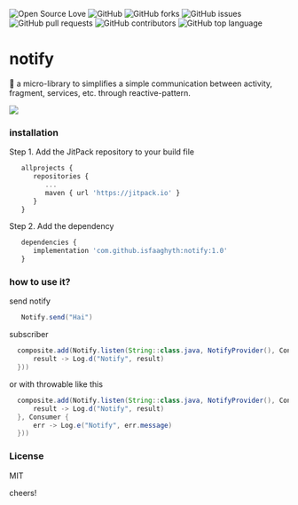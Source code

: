 ![Open Source Love](https://img.shields.io/badge/Open%20Source-%E2%9D%A4-red.svg)
![GitHub](https://img.shields.io/github/license/isfaaghyth/notify.svg)
![GitHub forks](https://img.shields.io/github/forks/isfaaghyth/notify.svg)
![GitHub issues](https://img.shields.io/github/issues/isfaaghyth/notify.svg)
![GitHub pull requests](https://img.shields.io/github/issues-pr/isfaaghyth/notify.svg)
![GitHub contributors](https://img.shields.io/github/contributors/isfaaghyth/notify.svg)
![GitHub top language](https://img.shields.io/github/languages/top/isfaaghyth/notify.svg)

# notify
📮 a micro-library to simplifies a simple communication between activity, fragment, services, etc. through reactive-pattern.

![](https://raw.githubusercontent.com/isfaaghyth/notify/master/notifyflow.png)

### installation
Step 1. Add the JitPack repository to your build file
```javascript
   allprojects {
      repositories {
         ...
         maven { url 'https://jitpack.io' }
      }
   }
```

Step 2. Add the dependency
```javascript
   dependencies {
      implementation 'com.github.isfaaghyth:notify:1.0'
   }
```

### how to use it?

send notify

```java
   Notify.send("Hai")
```

subscriber

```java
  composite.add(Notify.listen(String::class.java, NotifyProvider(), Consumer {
      result -> Log.d("Notify", result)
  }))
```

or with throwable like this

```java
  composite.add(Notify.listen(String::class.java, NotifyProvider(), Consumer {
      result -> Log.d("Notify", result)
  }, Consumer {
      err -> Log.e("Notify", err.message)
  }))
```

### License

MIT

cheers!
